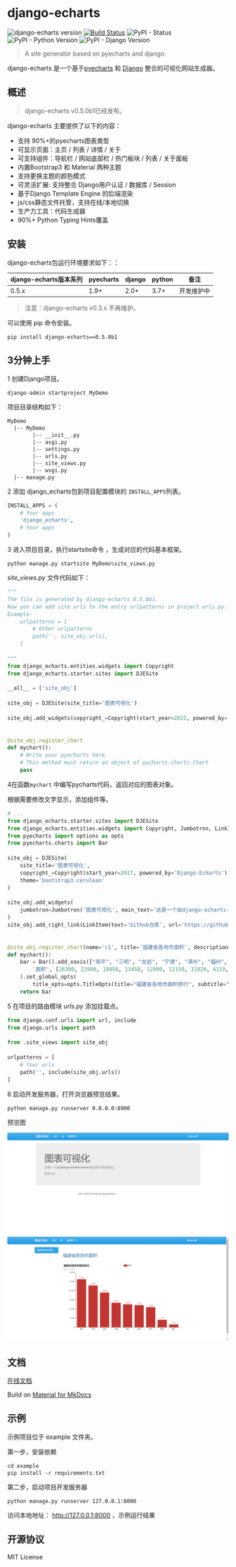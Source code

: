 # django-echarts

![django-echarts version](https://img.shields.io/pypi/v/django-echarts.svg) [![Build Status](https://travis-ci.org/kinegratii/django-echarts.svg?branch=master)](https://travis-ci.org/kinegratii/django-echarts) ![PyPI - Status](https://img.shields.io/pypi/status/django-echarts.svg) ![PyPI - Python Version](https://img.shields.io/pypi/pyversions/django-echarts.svg) ![PyPI - Django Version](https://img.shields.io/pypi/djversions/django-echarts.svg)



> A site generator based on pyecharts and django.

django-echarts 是一个基于[pyecharts](https://github.com/pyecharts/pyecharts) 和 [Django](https://www.djangoproject.com) 整合的可视化网站生成器。

## 概述

> django-echarts v0.5.0b1已经发布。

django-echarts 主要提供了以下的内容：

- 支持 90%+的pyecharts图表类型
- 可显示页面：主页 / 列表 / 详情 / 关于
- 可支持组件：导航栏 / 网站底部栏 / 热门板块 / 列表 / 关于面板 
- 内置Bootstrap3 和 Material 两种主题
- 支持更换主题的颜色模式
- 可灵活扩展: 支持整合 Django用户认证 / 数据库 / Session 
- 基于Django Template Engine 的后端渲染
- js/css静态文件托管，支持在线/本地切换
- 生产力工具：代码生成器
- 90%+ Python Typing Hints覆盖

## 安装

django-echarts包运行环境要求如下：：

| django-echarts版本系列 | pyecharts | django | python | 备注 |
| ------ | ------ | ------ | ----- | ----- |
| 0.5.x | 1.9+ | 2.0+ | 3.7+ | 开发维护中 |

> 注意：django-echarts v0.3.x 不再维护。

可以使用 pip 命令安装。

```shell
pip install django-echarts==0.5.0b1
```

## 3分钟上手

1 创建Django项目。

```shell
django-admin startproject MyDemo
```

项目目录结构如下：

```text
MyDemo
  |-- MyDemo
        |-- __init__.py
        |-- asgi.py
        |-- settings.py
        |-- urls.py
        |-- site_views.py
        |-- wsgi.py
  |-- manage.py
```

2 添加 django_echarts包到项目配置模块的 `INSTALL_APPS`列表。

```python
INSTALL_APPS = (
    # Your apps
    'django_echarts',
    # Your apps
)
```

3 进入项目目录，执行startsite命令 ，生成对应的代码基本框架。

````text
python manage.py startsite MyDemo\site_views.py
````

*site_views.py* 文件代码如下：

```python
"""
The file is generated by django-echarts 0.5.0b1.
Now you can add site urls to the entry urlpatterns in project urls.py.
Example:
    urlpatterns = [
        # Other urlpatterns
        path('', site_obj.urls),
    ]

"""
from django_echarts.entities.widgets import Copyright
from django_echarts.starter.sites import DJESite

__all__ = ['site_obj']

site_obj = DJESite(site_title='图表可视化')

site_obj.add_widgets(copyright_=Copyright(start_year=2022, powered_by='Django-Echarts'))


@site_obj.register_chart
def mychart():
    # Write your pyecharts here.
    # This method must return an object of pycharts.charts.Chart
    pass


```

4在函数`mychart` 中编写pycharts代码，返回对应的图表对象。

根据需要修改文字显示，添加组件等。

```python
# ...
from django_echarts.starter.sites import DJESite
from django_echarts.entities.widgets import Copyright, Jumbotron, LinkItem
from pyecharts import options as opts
from pyecharts.charts import Bar

site_obj = DJESite(
    site_title='图表可视化',
    copyright_=Copyright(start_year=2017, powered_by='Django-Echarts'),
    theme='bootstrap3.cerulean'
)

site_obj.add_widgets(
    jumbotron=Jumbotron('图表可视化', main_text='这是一个由django-echarts-starter驱动的可视化网站。', small_text='版本1.0'),
)
site_obj.add_right_link(LinkItem(text='Github仓库', url='https://github.com/kinegratii/django-echarts', new_page=True))


@site_obj.register_chart(name='c1', title='福建省各地市面积', description='福建省各地市面积排行', catalog='福建统计')
def mychart():
    bar = Bar().add_xaxis(["南平", "三明", "龙岩", "宁德", "漳州", "福州", "泉州", "莆田", "厦门"]).add_yaxis(
        '面积', [26300, 22900, 19050, 13450, 12600, 12150, 11020, 4119, 1576]
    ).set_global_opts(
        title_opts=opts.TitleOpts(title="福建省各地市面积排行", subtitle="单位：平方公里"))
    return bar
```

5 在项目的路由模块 *urls.py* 添加挂载点。


```python
from django.conf.urls import url, include
from django.urls import path

from .site_views import site_obj

urlpatterns = [
    # Your urls
    path('', include(site_obj.urls))
]
```

6 启动开发服务器，打开浏览器预览结果。

```text
python manage.py runserver 0.0.0.0:8900
```




预览图

![first_chart_demo](docs/images/quickstart-0.png)



## 文档

[在线文档](https://django-echarts.readthedocs.io/)

Build on [Material for MkDocs](https://squidfunk.github.io/mkdocs-material/)

## 示例

示例项目位于 example 文件夹。

第一步，安装依赖

```shell
cd example
pip install -r requirements.txt
```

第二步，启动项目开发服务器

```shell
python manage.py runserver 127.0.0.1:8000
```

访问本地地址： http://127.0.0.1:8000 ，示例运行结果

## 开源协议

MIT License
